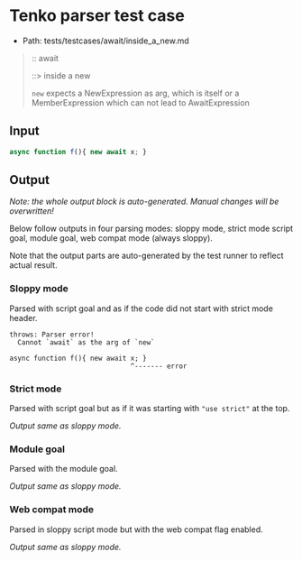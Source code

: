 # Tenko parser test case

- Path: tests/testcases/await/inside_a_new.md

> :: await
>
> ::> inside a new
>
> `new` expects a NewExpression as arg, which is itself or a MemberExpression which can not lead to AwaitExpression

## Input

`````js
async function f(){ new await x; }
`````

## Output

_Note: the whole output block is auto-generated. Manual changes will be overwritten!_

Below follow outputs in four parsing modes: sloppy mode, strict mode script goal, module goal, web compat mode (always sloppy).

Note that the output parts are auto-generated by the test runner to reflect actual result.

### Sloppy mode

Parsed with script goal and as if the code did not start with strict mode header.

`````
throws: Parser error!
  Cannot `await` as the arg of `new`

async function f(){ new await x; }
                              ^------- error
`````

### Strict mode

Parsed with script goal but as if it was starting with `"use strict"` at the top.

_Output same as sloppy mode._

### Module goal

Parsed with the module goal.

_Output same as sloppy mode._

### Web compat mode

Parsed in sloppy script mode but with the web compat flag enabled.

_Output same as sloppy mode._
